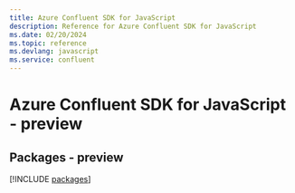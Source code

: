 ```yaml
---
title: Azure Confluent SDK for JavaScript
description: Reference for Azure Confluent SDK for JavaScript
ms.date: 02/20/2024
ms.topic: reference
ms.devlang: javascript
ms.service: confluent
---
```

# Azure Confluent SDK for JavaScript - preview
## Packages - preview
[!INCLUDE [packages](confluent-index.md)]
